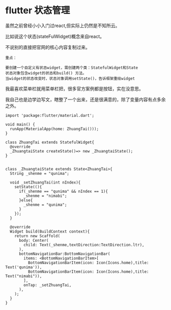 # flutter 状态管理

虽然之前曾经小小入门过react,但实际上仍然是不知所云。

比如说这个状态\(stateFulWidget\)概念来自react。

不说别的直接把官网的核心内容复制过来。

```
重点：

要创建一个自定义有状态widget，需创建两个类：StatefulWidget和State
状态对象包含widget的状态和build() 方法。
当widget的状态改变时，状态对象调用setState()，告诉框架重绘widget
```

我最喜欢菜单栏就用菜单栏把，很多官方案例都是按钮，实在没意思。

我自己也是边学边写文，瞎整了一个出来，还是很满意的，除了变量内容有点多余之外。

```
import 'package:flutter/material.dart';

void main() {
  runApp(MaterialApp(home: ZhuangTai()));
}

class ZhuangTai extends StatefulWidget{
  @override
  _ZhuangtaiState createState()=> new _ZhuangtaiState();
}


class _ZhuangtaiState extends State<ZhuangTai>{
  String _shenme = "qunima";

  void _setZhuangTai(int nIndex){
    setState((){
      if(_shenme == "qunima" && nIndex == 1){
        _shenme = "nimabi";
      }else{
        _shenme = "qunima";
      }
    });
  }

  @override
  Widget build(BuildContext context){
    return new Scaffold(
      body: Center(
        child: Text(_shenme,textDirection:TextDirection.ltr),
      ),
      bottomNavigationBar:BottomNavigationBar(
        items: <BottomNavigationBarItem>[
          BottomNavigationBarItem(icon: Icon(Icons.home),title: Text('qunima')),
          BottomNavigationBarItem(icon: Icon(Icons.home),title: Text("nimabi")),
        ],
        onTap: _setZhuangTai,
      ),
    );
  }
}
```



